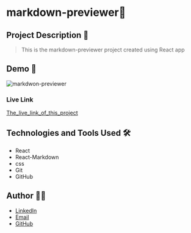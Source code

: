 # markdown-previewer🚀

## Project Description 📝

> This is the markdown-previewer project created using React app


## Demo 📸

![markdwon-previewer](https://github.com/user-attachments/assets/c01f3ef2-c924-466d-aef1-3daae6ebb935)


### Live Link


[The_live_link_of_this_project](https://fluffy-blini-22a06a.netlify.app/)

## Technologies and Tools Used 🛠️


- React
- React-Markdown
- css
- Git
- GitHub


## Author 👩‍💻


- [LinkedIn](https://www.linkedin.com/in/hasina-rahmani-4a21a9311/overlay/contact-info/)
- [Email](hasinarahmani548@gmail.com)
- [GitHub](https://github.com/Hasinarahman/markdown-previewer/tree/markdown-previewer)
